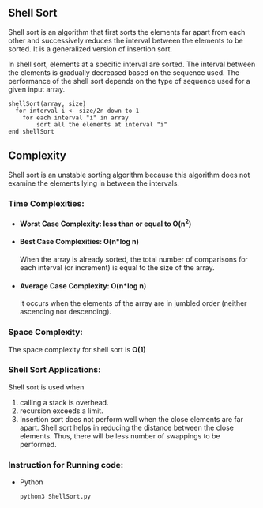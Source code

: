 ﻿## Shell Sort

Shell sort is an algorithm that first sorts the elements far apart from each other and successively reduces the interval between the elements to be sorted. It is a generalized version of insertion sort.

In shell sort, elements at a specific interval are sorted. The interval between the elements is gradually decreased based on the sequence used. The performance of the shell sort depends on the type of sequence used for a given input array.

    shellSort(array, size)
      for interval i <- size/2n down to 1
        for each interval "i" in array
            sort all the elements at interval "i"
    end shellSort

## Complexity

Shell sort is an unstable sorting algorithm because this algorithm does not examine the elements lying in between the intervals.

### Time Complexities:

- #### Worst Case Complexity: less than or equal to O(n<sup>2</sup>)
- #### Best Case Complexities: O(n\*log n)
  When the array is already sorted, the total number of comparisons for each interval (or increment) is equal to the size of the array.
- #### Average Case Complexity: O(n\*log n)
  It occurs when the elements of the array are in jumbled order (neither ascending nor descending).

### Space Complexity:

The space complexity for shell sort is **O(1)**

### Shell Sort Applications:

Shell sort is used when

1. calling a stack is overhead.
2. recursion exceeds a limit.
3. Insertion sort does not perform well when the close elements are far apart. Shell sort helps in reducing the distance between the close elements. Thus, there will be less number of swappings to be performed.

### Instruction for Running code:

- Python
  ```
  python3 ShellSort.py
  ```
